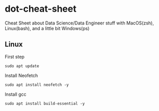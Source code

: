 # dot-cheat-sheet
Cheat Sheet about Data Science/Data Engineer stuff with MacOS(zsh), Linux(bash), and a little bit Windows(ps)

## Linux
First step
```
sudo apt update
```
Install Neofetch
```
sudo apt install neofetch -y
```
Install gcc
```
sudo apt install build-essential -y
```
